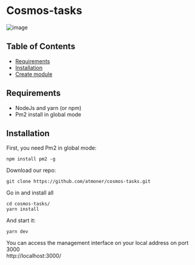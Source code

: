 # Cosmos-tasks

![image](https://user-images.githubusercontent.com/1071490/185205069-fdb43529-b297-43c8-841e-1051e7bf89e3.png)


## Table of Contents

*   [Requirements](#requirements "Requirements")
*   [Installation](#installation "Installation")
*   [Create module](#create-module "Create module (soon)")

## Requirements

* NodeJs and yarn (or npm)
* Pm2 install in global mode

## Installation

First, you need Pm2 in global mode:
```
npm install pm2 -g
```

Download our repo:
```
git clone https://github.com/atmoner/cosmos-tasks.git
```

Go in and install all
```
cd cosmos-tasks/ 
yarn install
```

And start it:
```
yarn dev
```

You can access the management interface on your local address on port 3000  
http://localhost:3000/


